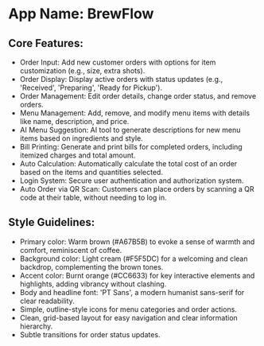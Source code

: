 # **App Name**: BrewFlow

## Core Features:

- Order Input: Add new customer orders with options for item customization (e.g., size, extra shots).
- Order Display: Display active orders with status updates (e.g., 'Received', 'Preparing', 'Ready for Pickup').
- Order Management: Edit order details, change order status, and remove orders.
- Menu Management: Add, remove, and modify menu items with details like name, description, and price.
- AI Menu Suggestion: AI tool to generate descriptions for new menu items based on ingredients and style.
- Bill Printing: Generate and print bills for completed orders, including itemized charges and total amount.
- Auto Calculation: Automatically calculate the total cost of an order based on the items and quantities selected.
- Login System: Secure user authentication and authorization system.
- Auto Order via QR Scan: Customers can place orders by scanning a QR code at their table, without needing to log in.

## Style Guidelines:

- Primary color: Warm brown (#A67B5B) to evoke a sense of warmth and comfort, reminiscent of coffee.
- Background color: Light cream (#F5F5DC) for a welcoming and clean backdrop, complementing the brown tones.
- Accent color: Burnt orange (#CC6633) for key interactive elements and highlights, adding vibrancy without clashing.
- Body and headline font: 'PT Sans', a modern humanist sans-serif for clear readability.
- Simple, outline-style icons for menu categories and order actions.
- Clean, grid-based layout for easy navigation and clear information hierarchy.
- Subtle transitions for order status updates.